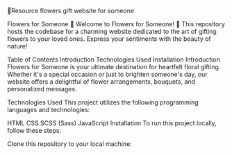 💐Resource flowers gift website for someone

Flowers for Someone 🌸
Welcome to Flowers for Someone! 🌼 This repository hosts the codebase for a charming website dedicated to the art of gifting flowers to your loved ones. Express your sentiments with the beauty of nature!

Table of Contents
Introduction
Technologies Used
Installation
Introduction
Flowers for Someone is your ultimate destination for heartfelt floral gifting. Whether it's a special occasion or just to brighten someone's day, our website offers a delightful of flower arrangements, bouquets, and personalized messages.

Technologies Used
This project utilizes the following programming languages and technologies:

HTML
CSS
SCSS (Sass)
JavaScript
Installation
To run this project locally, follow these steps:

Clone this repository to your local machine: